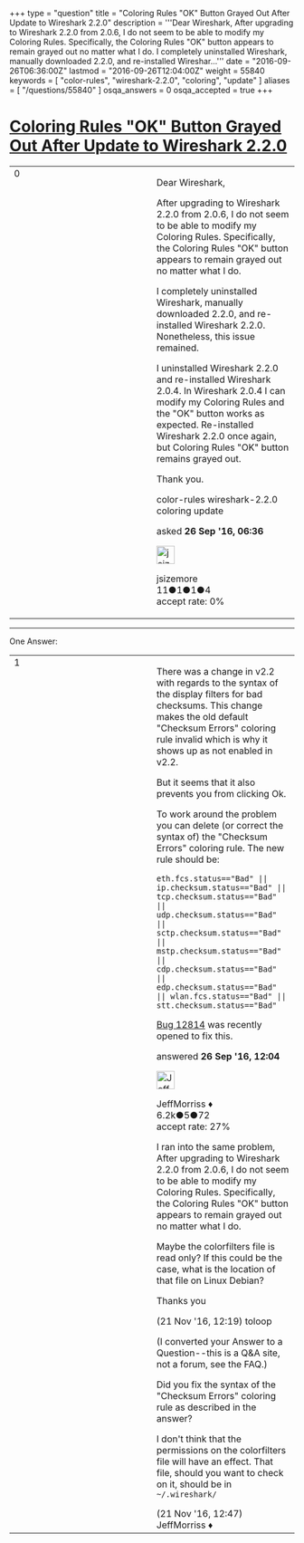 +++
type = "question"
title = "Coloring Rules &quot;OK&quot; Button Grayed Out After Update to Wireshark 2.2.0"
description = '''Dear Wireshark, After upgrading to Wireshark 2.2.0 from 2.0.6, I do not seem to be able to modify my Coloring Rules. Specifically, the Coloring Rules &quot;OK&quot; button appears to remain grayed out no matter what I do. I completely uninstalled Wireshark, manually downloaded 2.2.0, and re-installed Wireshar...'''
date = "2016-09-26T06:36:00Z"
lastmod = "2016-09-26T12:04:00Z"
weight = 55840
keywords = [ "color-rules", "wireshark-2.2.0", "coloring", "update" ]
aliases = [ "/questions/55840" ]
osqa_answers = 0
osqa_accepted = true
+++

<div class="headNormal">

# [Coloring Rules "OK" Button Grayed Out After Update to Wireshark 2.2.0](/questions/55840/coloring-rules-ok-button-grayed-out-after-update-to-wireshark-220)

</div>

<div id="main-body">

<div id="askform">

<table id="question-table" style="width:100%;"><colgroup><col style="width: 50%" /><col style="width: 50%" /></colgroup><tbody><tr class="odd"><td style="width: 30px; vertical-align: top"><div class="vote-buttons"><div id="post-55840-score" class="post-score" title="current number of votes">0</div><div id="favorite-count" class="favorite-count"></div></div></td><td><div id="item-right"><div class="question-body"><p>Dear Wireshark,</p><p>After upgrading to Wireshark 2.2.0 from 2.0.6, I do not seem to be able to modify my Coloring Rules. Specifically, the Coloring Rules "OK" button appears to remain grayed out no matter what I do.</p><p>I completely uninstalled Wireshark, manually downloaded 2.2.0, and re-installed Wireshark 2.2.0. Nonetheless, this issue remained.</p><p>I uninstalled Wireshark 2.2.0 and re-installed Wireshark 2.0.4. In Wireshark 2.0.4 I can modify my Coloring Rules and the "OK" button works as expected. Re-installed Wireshark 2.2.0 once again, but Coloring Rules "OK" button remains grayed out.</p><p>Thank you.</p></div><div id="question-tags" class="tags-container tags">color-rules wireshark-2.2.0 coloring update</div><div id="question-controls" class="post-controls"></div><div class="post-update-info-container"><div class="post-update-info post-update-info-user"><p>asked <strong>26 Sep '16, 06:36</strong></p><img src="https://secure.gravatar.com/avatar/b1275762c4b34496165a83319ed829bc?s=32&amp;d=identicon&amp;r=g" class="gravatar" width="32" height="32" alt="jsizemore&#39;s gravatar image" /><p>jsizemore<br />
<span class="score" title="11 reputation points">11</span><span title="1 badges"><span class="badge1">●</span><span class="badgecount">1</span></span><span title="1 badges"><span class="silver">●</span><span class="badgecount">1</span></span><span title="4 badges"><span class="bronze">●</span><span class="badgecount">4</span></span><br />
<span class="accept_rate" title="Rate of the user&#39;s accepted answers">accept rate:</span> <span title="jsizemore has no accepted answers">0%</span></p></div></div><div id="comments-container-55840" class="comments-container"></div><div id="comment-tools-55840" class="comment-tools"></div><div class="clear"></div><div id="comment-55840-form-container" class="comment-form-container"></div><div class="clear"></div></div></td></tr></tbody></table>

------------------------------------------------------------------------

<div class="tabBar">

<span id="sort-top"></span>

<div class="headQuestions">

One Answer:

</div>

</div>

<span id="55871"></span>

<div id="answer-container-55871" class="answer accepted-answer">

<table style="width:100%;"><colgroup><col style="width: 50%" /><col style="width: 50%" /></colgroup><tbody><tr class="odd"><td style="width: 30px; vertical-align: top"><div class="vote-buttons"><div id="post-55871-score" class="post-score" title="current number of votes">1</div></div></td><td><div class="item-right"><div class="answer-body"><p>There was a change in v2.2 with regards to the syntax of the display filters for bad checksums. This change makes the old default "Checksum Errors" coloring rule invalid which is why it shows up as not enabled in v2.2.</p><p>But it seems that it also prevents you from clicking Ok.</p><p>To work around the problem you can delete (or correct the syntax of) the "Checksum Errors" coloring rule. The new rule should be:</p><pre><code>eth.fcs.status==&quot;Bad&quot; || ip.checksum.status==&quot;Bad&quot; || tcp.checksum.status==&quot;Bad&quot; || udp.checksum.status==&quot;Bad&quot; || sctp.checksum.status==&quot;Bad&quot; || mstp.checksum.status==&quot;Bad&quot; || cdp.checksum.status==&quot;Bad&quot; || edp.checksum.status==&quot;Bad&quot; || wlan.fcs.status==&quot;Bad&quot; || stt.checksum.status==&quot;Bad&quot;</code></pre><p><a href="https://bugs.wireshark.org/bugzilla/show_bug.cgi?id=12814">Bug 12814</a> was recently opened to fix this.</p></div><div class="answer-controls post-controls"></div><div class="post-update-info-container"><div class="post-update-info post-update-info-user"><p>answered <strong>26 Sep '16, 12:04</strong></p><img src="https://secure.gravatar.com/avatar/e0564001bb7deb960d5d9d9c1e0ba074?s=32&amp;d=identicon&amp;r=g" class="gravatar" width="32" height="32" alt="JeffMorriss&#39;s gravatar image" /><p>JeffMorriss ♦<br />
<span class="score" title="6219 reputation points"><span>6.2k</span></span><span title="5 badges"><span class="silver">●</span><span class="badgecount">5</span></span><span title="72 badges"><span class="bronze">●</span><span class="badgecount">72</span></span><br />
<span class="accept_rate" title="Rate of the user&#39;s accepted answers">accept rate:</span> <span title="JeffMorriss has 103 accepted answers">27%</span></p></div></div><div id="comments-container-55871" class="comments-container"><span id="57536"></span><div id="comment-57536" class="comment"><div id="post-57536-score" class="comment-score"></div><div class="comment-text"><p>I ran into the same problem, After upgrading to Wireshark 2.2.0 from 2.0.6, I do not seem to be able to modify my Coloring Rules. Specifically, the Coloring Rules "OK" button appears to remain grayed out no matter what I do.</p><p>Maybe the colorfilters file is read only? If this could be the case, what is the location of that file on Linux Debian?</p><p>Thanks you</p></div><div id="comment-57536-info" class="comment-info"><span class="comment-age">(21 Nov '16, 12:19)</span> toloop</div></div><span id="57538"></span><div id="comment-57538" class="comment"><div id="post-57538-score" class="comment-score"></div><div class="comment-text"><p>(I converted your Answer to a Question--this is a Q&amp;A site, not a forum, see the FAQ.)</p><p>Did you fix the syntax of the "Checksum Errors" coloring rule as described in the answer?</p><p>I don't think that the permissions on the colorfilters file will have an effect. That file, should you want to check on it, should be in <code>~/.wireshark/</code></p></div><div id="comment-57538-info" class="comment-info"><span class="comment-age">(21 Nov '16, 12:47)</span> JeffMorriss ♦</div></div></div><div id="comment-tools-55871" class="comment-tools"></div><div class="clear"></div><div id="comment-55871-form-container" class="comment-form-container"></div><div class="clear"></div></div></td></tr></tbody></table>

</div>

<div class="paginator-container-left">

</div>

</div>

</div>

